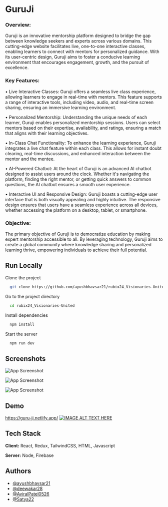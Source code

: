 
# GuruJi

### Overview:

Guruji is an innovative mentorship platform designed to bridge the gap between knowledge seekers and experts across various domains. This cutting-edge website facilitates live, one-to-one interactive classes, enabling learners to connect with mentors for personalized guidance. With its user-centric design, Guruji aims to foster a conducive learning environment that encourages engagement, growth, and the pursuit of excellence.

### Key Features:

• Live Interactive Classes: Guruji offers a seamless live class experience, allowing learners to engage in real-time with mentors. This feature supports a range of interactive tools, including video, audio, and real-time screen sharing, ensuring an immersive learning environment.

• Personalized Mentorship: Understanding the unique needs of each learner, Guruji enables personalized mentorship sessions. Users can select mentors based on their expertise, availability, and ratings, ensuring a match that aligns with their learning objectives.

• In-Class Chat Functionality: To enhance the learning experience, Guruji integrates a live chat feature within each class. This allows for instant doubt clearing, real-time discussions, and enhanced interaction between the mentor and the mentee.

• AI-Powered Chatbot: At the heart of Guruji is an advanced AI chatbot designed to assist users around the clock. Whether it's navigating the platform, finding the right mentor, or getting quick answers to common questions, the AI chatbot ensures a smooth user experience.

• Interactive UI and Responsive Design: Guruji boasts a cutting-edge user interface that is both visually appealing and highly intuitive. The responsive design ensures that users have a seamless experience across all devices, whether accessing the platform on a desktop, tablet, or smartphone.

### Objective:

The primary objective of Guruji is to democratize education by making expert mentorship accessible to all. By leveraging technology, Guruji aims to create a global community where knowledge sharing and personalized learning thrive, empowering individuals to achieve their full potential.


## Run Locally

Clone the project

```bash
  git clone https://github.com/ayushbhavsar21/rubix24_Visionaries-United.git
```

Go to the project directory

```bash
  cd rubix24_Visionaries-United
```

Install dependencies

```bash
  npm install
```

Start the server

```bash
  npm run dev
```


## Screenshots

![App Screenshot](https://devfolio.co/_next/image?url=https%3A%2F%2Fassets.devfolio.co%2Fhackathons%2F870790376a9544d888f76cd3c3dfd667%2Fprojects%2F670d985d16b74015944fa502e1352990%2Ffbfcf11d-fb8d-482d-917e-aad61177e3a0.jpeg&w=1440&q=75)

![App Screenshot](https://devfolio.co/_next/image?url=https%3A%2F%2Fassets.devfolio.co%2Fhackathons%2F870790376a9544d888f76cd3c3dfd667%2Fprojects%2F670d985d16b74015944fa502e1352990%2F7e641cd7-fe70-45b9-ae00-d022ea07db72.jpeg&w=1440&q=75)

![App Screenshot](https://devfolio.co/_next/image?url=https%3A%2F%2Fassets.devfolio.co%2Fhackathons%2F870790376a9544d888f76cd3c3dfd667%2Fprojects%2F670d985d16b74015944fa502e1352990%2F5b81d05e-692b-43fc-bc1b-401e081a07d1.jpeg&w=1440&q=75)




## Demo

https://guru-ji.netlify.app/
[![IMAGE ALT TEXT HERE](https://img.youtube.com/vi/YOUTUBE_VIDEO_ID_HERE/0.jpg)](https://www.youtube.com/watch?v=Nq-asRxEhto&t=2s)


## Tech Stack

**Client:** React, Redux, TailwindCSS, HTML, Javascript

**Server:** Node, Firebase


## Authors

- [@ayushbhavsar21](https://github.com/ayushbhavsar21)
- [@deewakar28](https://github.com/deewakar28)
- [@AviralPatel0526](https://github.com/AviralPatel0526)
- [@Satya22](https://github.com/Satya22-26)
